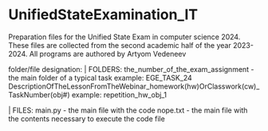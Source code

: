 # UnifiedStateExamination_IT
Preparation files for the Unified State Exam in computer science 2024. These files are collected from the second academic half of the year 2023-2024. All programs are authored by Artyom Vedeneev

folder/file designation:
| FOLDERS:
the_number_of_the_exam_assignment - the main folder of a typical task
example: EGE_TASK_24
DescriptionOfTheLessonFromTheWebinar_homework(hw)OrClasswork(cw)_TaskNumber(obj#)
example: repetition_hw_obj_1

| FILES:
main.py - the main file with the code
nope.txt - the main file with the contents necessary to execute the code file

